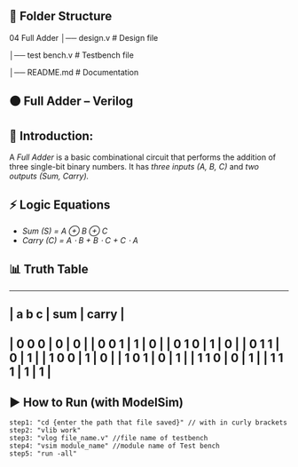 ## 📂 Folder Structure

04 Full Adder
│── design.v        # Design file

│── test bench.v      # Testbench file

│── README.md   # Documentation


## 🟠 Full Adder – Verilog 
## 📌 Introduction:
A *Full Adder* is a basic combinational circuit that performs the addition of three single-bit binary numbers.
It has *three inputs (A, B, C)* and *two outputs (Sum, Carry).*

## ⚡ Logic Equations
* *Sum (S) = A ⊕ B ⊕ C*
* *Carry (C) = A ⋅ B + B ⋅ C + C ⋅ A*

## 📊 Truth Table
-----------------------
| a b c | sum | carry |
-----------------------
| 0 0 0 |  0  |   0   |
| 0 0 1 |  1  |   0   |
| 0 1 0 |  1  |   0   |
| 0 1 1 |  0  |   1   |
| 1 0 0 |  1  |   0   |
| 1 0 1 |  0  |   1   |
| 1 1 0 |  0  |   1   |
| 1 1 1 |  1  |   1   |
-----------------------


## ▶ How to Run (with ModelSim)
```
step1: "cd {enter the path that file saved}" // with in curly brackets
step2: "vlib work"
step3: "vlog file_name.v" //file name of testbench
step4: "vsim module_name" //module name of Test bench
step5: "run -all"

